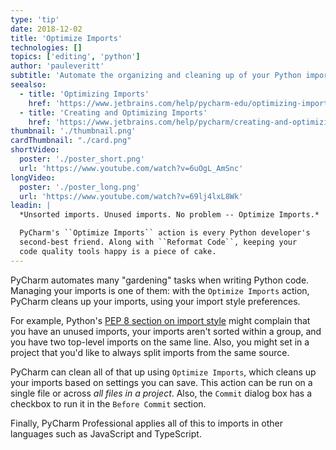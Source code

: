```yaml
---
type: 'tip'
date: 2018-12-02
title: 'Optimize Imports'
technologies: []
topics: ['editing', 'python']
author: 'pauleveritt'
subtitle: 'Automate the organizing and cleaning up of your Python imports with Optimize Imports.'
seealso:
  - title: 'Optimizing Imports'
    href: 'https://www.jetbrains.com/help/pycharm-edu/optimizing-imports.html'
  - title: 'Creating and Optimizing Imports'
    href: 'https://www.jetbrains.com/help/pycharm/creating-and-optimizing-imports.html'
thumbnail: './thumbnail.png'
cardThumbnail: "./card.png"
shortVideo:
  poster: './poster_short.png'
  url: 'https://www.youtube.com/watch?v=6uOgL_AmSnc'
longVideo:
  poster: './poster_long.png'
  url: 'https://www.youtube.com/watch?v=69lj4lxL8Wk'
leadin: |
  *Unsorted imports. Unused imports. No problem -- Optimize Imports.*

  PyCharm's ``Optimize Imports`` action is every Python developer's 
  second-best friend. Along with ``Reformat Code``, keeping your 
  code quality tools happy is a piece of cake.
---
```


PyCharm automates many "gardening" tasks when writing Python code. Managing your
imports is one of them: with the `Optimize Imports` action, PyCharm cleans
up your imports, using your import style preferences.

For example, Python's
[PEP 8 section on import style](https://www.python.org/dev/peps/pep-0008/#imports)
might complain that you have an unused imports, your imports aren't sorted within
a group, and you have two top-level imports on the same line. Also, you might
set in a project that you'd like to always split imports from the same source.

PyCharm can clean all of that up using `Optimize Imports`, which cleans up your
imports based on settings you can save. This action can be run on a single
file or across _all files in a project_. Also, the `Commit` dialog box has
a checkbox to run it in the `Before Commit` section.

Finally, PyCharm Professional applies all of this to imports in other languages
such as JavaScript and TypeScript.
